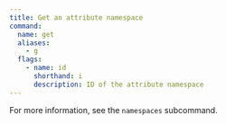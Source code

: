 ```yaml
---
title: Get an attribute namespace
command:
  name: get
  aliases:
    - g
  flags:
    - name: id
      shorthand: i
      description: ID of the attribute namespace
---
```


For more information, see the `namespaces` subcommand.
